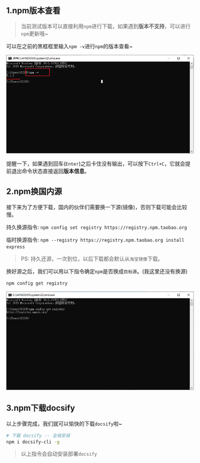 ## 1.npm版本查看

> 当前测试版本可以直接利用`npm`进行下载，如果遇到**版本不支持**，可以进行`npm`更新哦~

可以在之前的黑框框里输入`npm -v`进行`npm`的版本查看~

![image-20220119185518112](npm下载docsify.assets/image-20220119185518112.png)

提醒一下，如果遇到回车(`Enter`)之后卡住没有输出，可以按下`Ctrl+C`，它就会提前退出命令状态直接返回**版本信息**。

## 2.npm换国内源

接下来为了方便下载，国内的伙伴们需要换一下源(镜像)，否则下载可能会比较慢。

持久换源指令: `npm config set registry https://registry.npm.taobao.org`

临时换源指令: `npm --registry https://registry.npm.taobao.org install express`

> PS: 持久还源，一次到位，以后下载都会默认从`淘宝镜像`下载。

换好源之后，我们可以用以下指令确定`npm`是否换成`目标源`。(我这里还没有换源)

```bash
npm config get registry
```

![image-20220119193619539](npm下载docsify.assets/image-20220119193619539.png)

## 3.npm下载docsify

以上步骤完成，我们就可以愉快的下载`docsify`啦~

```bash
# 下载 docsify -- 全局安装
npm i docsify-cli -g
```

> 以上指令会自动安装部署`docsify`